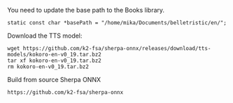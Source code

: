 

You need to update the base path to the Books library.
```
static const char *basePath = "/home/mika/Documents/belletristic/en/";
```

Download the TTS model:
```
wget https://github.com/k2-fsa/sherpa-onnx/releases/download/tts-models/kokoro-en-v0_19.tar.bz2
tar xf kokoro-en-v0_19.tar.bz2
rm kokoro-en-v0_19.tar.bz2
```

Build from source Sherpa ONNX

```
https://github.com/k2-fsa/sherpa-onnx
```

